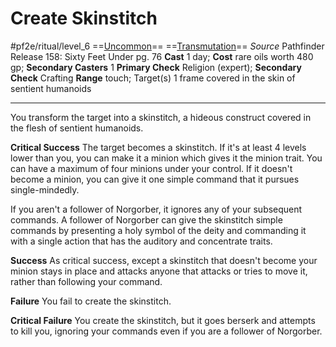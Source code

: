 # Create Skinstitch
#pf2e/ritual/level_6
==[Uncommon](rulesd)== ==[Transmutation](rules/traits/transmutation.md)==
*Source* Pathfinder Release 158: Sixty Feet Under pg. 76
**Cast** 1 day; **Cost** rare oils worth 480 gp; **Secondary Casters** 1
**Primary Check** Religion (expert); **Secondary Check** Crafting
**Range** touch; Target(s) 1 frame covered in the skin of sentient humanoids

---
You transform the target into a skinstitch, a hideous construct covered in the flesh of sentient humanoids.

**Critical Success** The target becomes a skinstitch. If it's at least 4 levels lower than you, you can make it a minion which gives it the minion trait. You can have a maximum of four minions under your control. If it doesn't become a minion, you can give it one simple command that it pursues single-mindedly. 

If you aren't a follower of Norgorber, it ignores any of your subsequent commands. A follower of Norgorber can give the skinstitch simple commands by presenting a holy symbol of the deity and commanding it with a single action that has the auditory and concentrate traits.

**Success** As critical success, except a skinstitch that doesn't become your minion stays in place and attacks anyone that attacks or tries to move it, rather than following your command.

**Failure** You fail to create the skinstitch.

**Critical Failure** You create the skinstitch, but it goes berserk and attempts to kill you, ignoring your commands even if you are a follower of Norgorber.